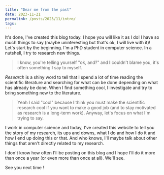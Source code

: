 ```yaml
---
title: "Dear me from the past"
date: 2023-11-21
permalink: /posts/2023/11/intro/
tags:
---
```


It's done, I've created this blog today. I hope you will like it as I do! I have so much things to say (maybe uninteresting but that's ok, I will live with it)! Let's start by the beginning. I'm a PhD student in computer science. In a nutshell, I try to research new things.

> I know, you're telling yourself "ok, and?" and I couldn't blame you, it's often something I say to myself.

_Research_ is a shiny word to tell that I spend a lot of time reading the scientific literature and searching for what can be done depending on what has already be done. When I find something cool, I investigate and try to bring something new to the literature.

> Yeah I said "cool" because I think you must make the scientific research cool if you want to make a good job (and to stay motivated as research is a long-term work). Anyway, let's focus on what I'm trying to say.

I work in computer science and today, I've created this website to tell you the story of my research, its ups and downs, what I do and how I do it and how I end up doing this or that. And who knows, I'll maybe talk about other things that aren't directly related to my research.

I don't know how often I'll be posting on this blog and I hope I'll do it more than once a year (or even more than once at all). We'll see.

See you next time !
